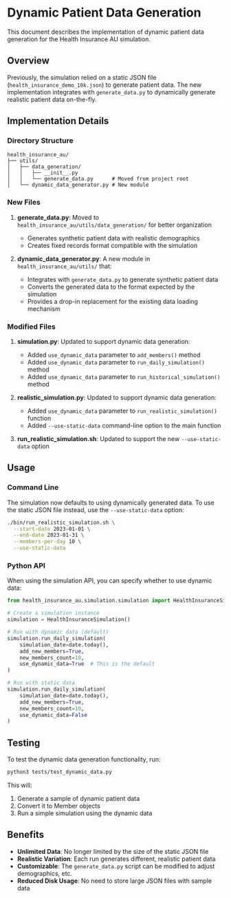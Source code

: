 # Dynamic Patient Data Generation

This document describes the implementation of dynamic patient data generation for the Health Insurance AU simulation.

## Overview

Previously, the simulation relied on a static JSON file (`health_insurance_demo_10k.json`) to generate patient data. The new implementation integrates with `generate_data.py` to dynamically generate realistic patient data on-the-fly.

## Implementation Details

### Directory Structure

```
health_insurance_au/
├── utils/
│   ├── data_generation/
│   │   ├── __init__.py
│   │   └── generate_data.py      # Moved from project root
│   └── dynamic_data_generator.py # New module
```

### New Files

1. **generate_data.py**: Moved to `health_insurance_au/utils/data_generation/` for better organization
   - Generates synthetic patient data with realistic demographics
   - Creates fixed records format compatible with the simulation

2. **dynamic_data_generator.py**: A new module in `health_insurance_au/utils/` that:
   - Integrates with `generate_data.py` to generate synthetic patient data
   - Converts the generated data to the format expected by the simulation
   - Provides a drop-in replacement for the existing data loading mechanism

### Modified Files

1. **simulation.py**: Updated to support dynamic data generation:
   - Added `use_dynamic_data` parameter to `add_members()` method
   - Added `use_dynamic_data` parameter to `run_daily_simulation()` method
   - Added `use_dynamic_data` parameter to `run_historical_simulation()` method

2. **realistic_simulation.py**: Updated to support dynamic data generation:
   - Added `use_dynamic_data` parameter to `run_realistic_simulation()` function
   - Added `--use-static-data` command-line option to the main function

3. **run_realistic_simulation.sh**: Updated to support the new `--use-static-data` option

## Usage

### Command Line

The simulation now defaults to using dynamically generated data. To use the static JSON file instead, use the `--use-static-data` option:

```bash
./bin/run_realistic_simulation.sh \
  --start-date 2023-01-01 \
  --end-date 2023-01-31 \
  --members-per-day 10 \
  --use-static-data
```

### Python API

When using the simulation API, you can specify whether to use dynamic data:

```python
from health_insurance_au.simulation.simulation import HealthInsuranceSimulation

# Create a simulation instance
simulation = HealthInsuranceSimulation()

# Run with dynamic data (default)
simulation.run_daily_simulation(
    simulation_date=date.today(),
    add_new_members=True,
    new_members_count=10,
    use_dynamic_data=True  # This is the default
)

# Run with static data
simulation.run_daily_simulation(
    simulation_date=date.today(),
    add_new_members=True,
    new_members_count=10,
    use_dynamic_data=False
)
```

## Testing

To test the dynamic data generation functionality, run:

```bash
python3 tests/test_dynamic_data.py
```

This will:
1. Generate a sample of dynamic patient data
2. Convert it to Member objects
3. Run a simple simulation using the dynamic data

## Benefits

- **Unlimited Data**: No longer limited by the size of the static JSON file
- **Realistic Variation**: Each run generates different, realistic patient data
- **Customizable**: The `generate_data.py` script can be modified to adjust demographics, etc.
- **Reduced Disk Usage**: No need to store large JSON files with sample data